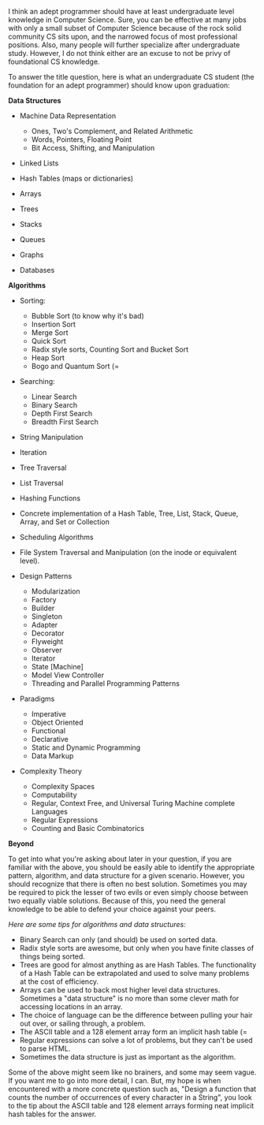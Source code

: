 I think an adept programmer should have at least undergraduate level knowledge in Computer Science. Sure, you can be effective at many jobs with only a small subset of Computer Science because of the rock solid community CS sits upon, and the narrowed focus of most professional positions. Also, many people will further specialize after undergraduate study. However, I do not think either are an excuse to not be privy of foundational CS knowledge.

To answer the title question, here is what an undergraduate CS student (the foundation for an adept programmer) should know upon graduation:

**Data Structures**

- Machine Data Representation

  - Ones, Two's Complement, and Related Arithmetic
  - Words, Pointers, Floating Point
  - Bit Access, Shifting, and Manipulation

- Linked Lists
- Hash Tables (maps or dictionaries)
- Arrays
- Trees
- Stacks
- Queues
- Graphs
- Databases

**Algorithms**

- Sorting:

  - Bubble Sort (to know why it's bad)
  - Insertion Sort
  - Merge Sort
  - Quick Sort
  - Radix style sorts, Counting Sort and Bucket Sort
  - Heap Sort
  - Bogo and Quantum Sort (=

- Searching:

  - Linear Search
  - Binary Search
  - Depth First Search
  - Breadth First Search

- String Manipulation
- Iteration
- Tree Traversal
- List Traversal
- Hashing Functions
- Concrete implementation of a Hash Table, Tree, List, Stack, Queue, Array, and Set or Collection
- Scheduling Algorithms
- File System Traversal and Manipulation (on the inode or equivalent level).

- Design Patterns

  - Modularization
  - Factory
  - Builder
  - Singleton
  - Adapter
  - Decorator
  - Flyweight
  - Observer
  - Iterator
  - State [Machine]
  - Model View Controller
  - Threading and Parallel Programming Patterns

- Paradigms

  - Imperative
  - Object Oriented
  - Functional
  - Declarative
  - Static and Dynamic Programming
  - Data Markup

- Complexity Theory
  - Complexity Spaces
  - Computability
  - Regular, Context Free, and Universal Turing Machine complete Languages
  - Regular Expressions
  - Counting and Basic Combinatorics

**Beyond**

To get into what you're asking about later in your question, if you are familiar with the above, you should be easily able to identify the appropriate pattern, algorithm, and data structure for a given scenario. However, you should recognize that there is often no best solution. Sometimes you may be required to pick the lesser of two evils or even simply choose between two equally viable solutions. Because of this, you need the general knowledge to be able to defend your choice against your peers.

_Here are some tips for algorithms and data structures:_

- Binary Search can only (and should) be used on sorted data.
- Radix style sorts are awesome, but only when you have finite classes of things being sorted.
- Trees are good for almost anything as are Hash Tables. The functionality of a Hash Table can be extrapolated and used to solve many problems at the cost of efficiency.
- Arrays can be used to back most higher level data structures. Sometimes a "data structure" is no more than some clever math for accessing locations in an array.
- The choice of language can be the difference between pulling your hair out over, or sailing through, a problem.
- The ASCII table and a 128 element array form an implicit hash table (=
- Regular expressions can solve a lot of problems, but they can't be used to parse HTML.
- Sometimes the data structure is just as important as the algorithm.

Some of the above might seem like no brainers, and some may seem vague. If you want me to go into more detail, I can. But, my hope is when encountered with a more concrete question such as, "Design a function that counts the number of occurrences of every character in a String", you look to the tip about the ASCII table and 128 element arrays forming neat implicit hash tables for the answer.
